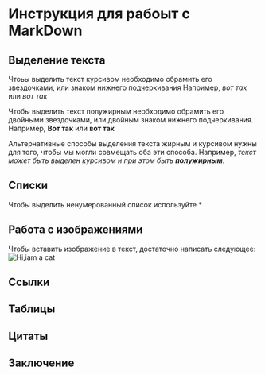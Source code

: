 # Инструкция для рабоыт с MarkDown

## Выделение текста
Чтоьы выделить текст курсивом необходимо обрамить его звездочками, или знаком нижнего подчеркивания Например, *вот так* или _вот так_

Чтобы выделить текст полужирным необходимо обрамить его двойными звездочками, или двойным знаком нижнего подчеркивания. Например, **Вот так** или __вот так__

Альтернативные способы выделения текста жирным и курсивом нужны для того, чтобы мы могли совмещать оба эти способа. Например, _текст может быть выделен курсивом и при этом быть **полужирным**_.

## Списки

Чтобы выделить ненумерованный список используйте *

## Работа с изображениями

Чтобы вставить изображение в текст, достаточно написать следующее:
![Hi,iam a cat](teftelka.jpg)

## Ссылки

## Таблицы

## Цитаты

## Заключение